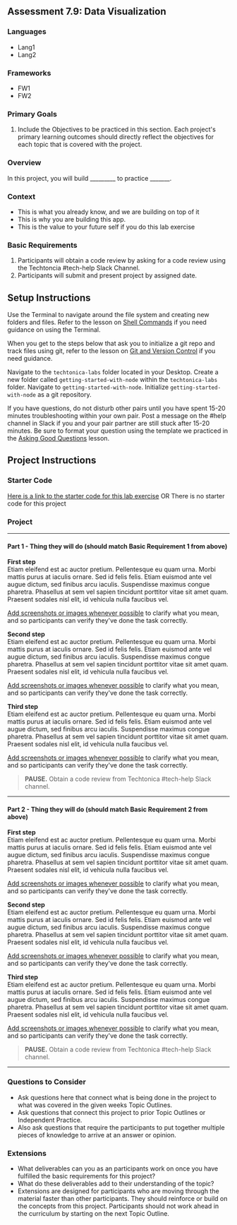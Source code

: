 ## Assessment 7.9: Data Visualization

### Languages
- Lang1
- Lang2

### Frameworks
- FW1
- FW2

### Primary Goals
1. Include the Objectives to be practiced in this section.
Each project's primary learning outcomes should directly reflect the objectives for each topic that is covered with the project.

### Overview
In this project, you will build _________ to practice _______.

### Context
- This is what you already know, and we are building on top of it
- This is why you are building this app.
- This is the value to your future self if you do this lab exercise

### Basic Requirements
1. Participants will obtain a code review by asking for a code review using the Techtoncia #tech-help Slack Channel.
2. Participants will submit and present project by assigned date.

## Setup Instructions
Use the Terminal to navigate around the file system and creating new folders and files. Refer to the lesson on [Shell Commands](https://docs.google.com/presentation/d/1LuOLcpSAtNQlbULx9nWgXJNhgWQlfQ4nzLWQ0DuuPQk/edit?usp=sharing) if you need guidance on using the Terminal.

When you get to the steps below that ask you to initialize a git repo and track files using git, refer to the lesson on [Git and Version Control](https://docs.google.com/presentation/d/1znMOomkIkAkFKIz2e6t5tLpyzObKqOwfd90fsixSiec/edit?usp=sharing) if you need guidance.

Navigate to the `techtonica-labs` folder located in your Desktop. 
Create a new folder called `getting-started-with-node` within the `techtonica-labs` folder. 
Navigate to `getting-started-with-node`. 
Initialize `getting-started-with-node` as a git repository. 

If you have questions, do not disturb other pairs until you have spent 15-20 minutes troubleshooting within your own pair. Post a message on the #help channel in Slack if you and your pair partner are still stuck after 15-20 minutes. Be sure to format your question using the template we practiced in the [Asking Good Questions](https://docs.google.com/presentation/d/1O45nkq2bZX4ZDenmmA1lJ3iTvI80RXiPuOX2w__6Ykw/edit?usp=sharing) lesson.

## Project Instructions

### Starter Code
[Here is a link to the starter code for this lab exercise](http://www.google.com) OR There is no starter code for this project  

### Project

-----

#### Part 1 - Thing they will do (should match Basic Requirement 1 from above)

**First step**  
Etiam eleifend est ac auctor pretium. Pellentesque eu quam urna. Morbi mattis purus at iaculis ornare. Sed id felis felis. Etiam euismod ante vel augue dictum, sed finibus arcu iaculis. Suspendisse maximus congue pharetra. Phasellus at sem vel sapien tincidunt porttitor vitae sit amet quam. Praesent sodales nisl elit, id vehicula nulla faucibus vel.

[Add screenshots or images whenever possible](https://stackoverflow.com/questions/10189356/how-to-add-screenshot-to-readmes-in-github-repository) to clarify what you mean, and so participants can verify they've done the task correctly.

**Second step**  
Etiam eleifend est ac auctor pretium. Pellentesque eu quam urna. Morbi mattis purus at iaculis ornare. Sed id felis felis. Etiam euismod ante vel augue dictum, sed finibus arcu iaculis. Suspendisse maximus congue pharetra. Phasellus at sem vel sapien tincidunt porttitor vitae sit amet quam. Praesent sodales nisl elit, id vehicula nulla faucibus vel.

[Add screenshots or images whenever possible](https://stackoverflow.com/questions/10189356/how-to-add-screenshot-to-readmes-in-github-repository) to clarify what you mean, and so participants can verify they've done the task correctly.

**Third step**  
Etiam eleifend est ac auctor pretium. Pellentesque eu quam urna. Morbi mattis purus at iaculis ornare. Sed id felis felis. Etiam euismod ante vel augue dictum, sed finibus arcu iaculis. Suspendisse maximus congue pharetra. Phasellus at sem vel sapien tincidunt porttitor vitae sit amet quam. Praesent sodales nisl elit, id vehicula nulla faucibus vel.

[Add screenshots or images whenever possible](https://stackoverflow.com/questions/10189356/how-to-add-screenshot-to-readmes-in-github-repository) to clarify what you mean, and so participants can verify they've done the task correctly.

> **PAUSE.** Obtain a code review from Techtonica #tech-help Slack channel.

-----

#### Part 2 - Thing they will do (should match Basic Requirement 2 from above)

**First step**  
Etiam eleifend est ac auctor pretium. Pellentesque eu quam urna. Morbi mattis purus at iaculis ornare. Sed id felis felis. Etiam euismod ante vel augue dictum, sed finibus arcu iaculis. Suspendisse maximus congue pharetra. Phasellus at sem vel sapien tincidunt porttitor vitae sit amet quam. Praesent sodales nisl elit, id vehicula nulla faucibus vel.

[Add screenshots or images whenever possible](https://stackoverflow.com/questions/10189356/how-to-add-screenshot-to-readmes-in-github-repository) to clarify what you mean, and so participants can verify they've done the task correctly.

**Second step**  
Etiam eleifend est ac auctor pretium. Pellentesque eu quam urna. Morbi mattis purus at iaculis ornare. Sed id felis felis. Etiam euismod ante vel augue dictum, sed finibus arcu iaculis. Suspendisse maximus congue pharetra. Phasellus at sem vel sapien tincidunt porttitor vitae sit amet quam. Praesent sodales nisl elit, id vehicula nulla faucibus vel.

[Add screenshots or images whenever possible](https://stackoverflow.com/questions/10189356/how-to-add-screenshot-to-readmes-in-github-repository) to clarify what you mean, and so participants can verify they've done the task correctly.

**Third step**  
Etiam eleifend est ac auctor pretium. Pellentesque eu quam urna. Morbi mattis purus at iaculis ornare. Sed id felis felis. Etiam euismod ante vel augue dictum, sed finibus arcu iaculis. Suspendisse maximus congue pharetra. Phasellus at sem vel sapien tincidunt porttitor vitae sit amet quam. Praesent sodales nisl elit, id vehicula nulla faucibus vel.

[Add screenshots or images whenever possible](https://stackoverflow.com/questions/10189356/how-to-add-screenshot-to-readmes-in-github-repository) to clarify what you mean, and so participants can verify they've done the task correctly.

> **PAUSE.** Obtain a code review from Techtonica #tech-help Slack channel.

-----

### Questions to Consider
- Ask questions here that connect what is being done in the project to what was covered in the given weeks Topic Outlines.
- Ask questions that connect this project to prior Topic Outlines or Independent Practice.
- Also ask questions that require the participants to put together multiple pieces of knowledge to arrive at an answer or opinion.

### Extensions
- What deliverables can you as an participants work on once you have fulfilled the basic requirements for this project? 
- What do these deliverables add to their understanding of the topic?
- Extensions are designed for participants who are moving through the material faster than other participants. They should reinforce or build on the concepts from this project. Participants should not work ahead in the curriculum by starting on the next Topic Outline.
